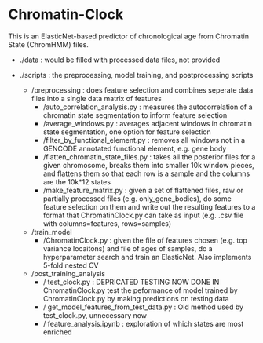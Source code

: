 # Chromatin-Clock

This is an ElasticNet-based predictor of chronological age from Chromatin State (ChromHMM) files.  

* ./data : would be filled with processed data files, not provided  

* ./scripts : the preprocessing, model training, and postprocessing scripts  
  * /preprocessing : does feature selection and combines seperate data files into a single data matrix of features
    *  /auto_correlation_analysis.py : measures the autocorrelation of a chromatin state segmentation to inform feature selection  
    * /average_windows.py : averages adjacent windows in chromatin state segmentation, one option for feature selection  
    * /filter_by_functional_element.py : removes all windows not in a GENCODE annotated functional element, e.g. gene body  
    * /flatten_chromatin_state_files.py : takes all the posterior files for a given chromosome, breaks them into smaller 10k window pieces, and flattens them so that each row is a sample and the columns are the 10k*12 states  
    * /make_feature_matrix.py : given a set of flattened files, raw or partially processed files (e.g. only_gene_bodies), do some feature selection on them and write out the resulting features to a format that ChromatinClock.py can take as input (e.g. .csv file with columns=features, rows=samples)  
  * /train_model  
    * /ChromatinClock.py : given the file of features chosen (e.g. top variance locaitons) and file of ages of samples, do a hyperparameter search and train an ElasticNet. Also implements 5-fold nested CV  
  * /post_training_analysis  
    * / test_clock.py : DEPRICATED TESTING NOW DONE IN ChromatinClock.py test the peformance of model trained by ChromatinClock.py by making predictions on testing data  
    * / get_model_features_from_test_data.py : Old method used by test_clock.py, unnecessary now  
    * / feature_analysis.ipynb : exploration of which states are most enriched  
    
